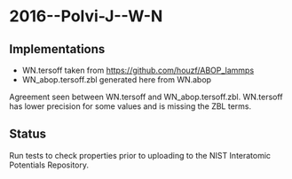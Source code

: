 # 2016--Polvi-J--W-N

## Implementations

- WN.tersoff taken from https://github.com/houzf/ABOP_lammps
- WN_abop.tersoff.zbl generated here from WN.abop

Agreement seen between WN.tersoff and WN_abop.tersoff.zbl. WN.tersoff has lower precision for some values and is missing the ZBL terms.

## Status

Run tests to check properties prior to uploading to the NIST Interatomic Potentials Repository.
